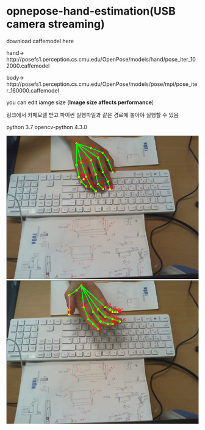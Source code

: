 # opnepose-hand-estimation(USB camera streaming)

download caffemodel here
<p> hand→ http://posefs1.perception.cs.cmu.edu/OpenPose/models/hand/pose_iter_102000.caffemodel  </p>
<p> body→ http://posefs1.perception.cs.cmu.edu/OpenPose/models/pose/mpi/pose_iter_160000.caffemodel  </p>

you can edit iamge size
(**Image size affects performance**)

링크에서 카페모델 받고 파이썬 실행파일과 같은 경로에 놓아야 실행할 수 있음

python 3.7
opencv-python 4.3.0


![iamge1](/images/cap1.png)
![iamge2](/images/cap2.png)
